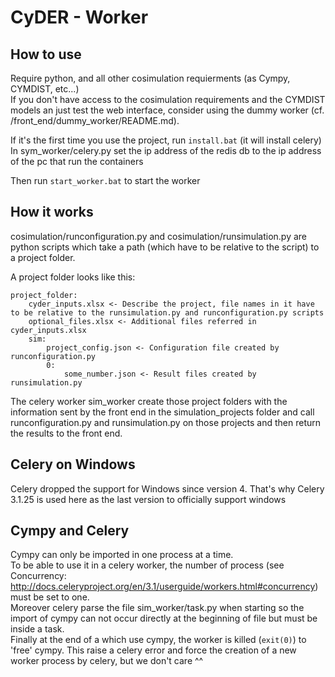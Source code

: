 CyDER - Worker
=======

How to use
----

Require python, and all other cosimulation requierments (as Cympy, CYMDIST, etc...)  
If you don't have access to the cosimulation requirements and the CYMDIST models an just test the web interface, consider using the dummy worker (cf. /front_end/dummy_worker/README.md). 

If it's the first time you use the project, run `install.bat` (it will install celery)  
In sym_worker/celery.py set the ip address of the redis db to the ip address of the pc that run the containers

Then run `start_worker.bat` to start the worker

How it works
------

cosimulation/runconfiguration.py and cosimulation/runsimulation.py are python scripts which take a path (which have to be relative to the script) to a project folder.

A project folder looks like this:
```
project_folder:
    cyder_inputs.xlsx <- Describe the project, file names in it have to be relative to the runsimulation.py and runconfiguration.py scripts
    optional_files.xlsx <- Additional files referred in cyder_inputs.xlsx
    sim:
        project_config.json <- Configuration file created by runconfiguration.py
        0:
            some_number.json <- Result files created by runsimulation.py
```

The celery worker sim_worker create those project folders with the information sent by the front end in the simulation_projects folder and call runconfiguration.py and runsimulation.py on those projects and then return the results to the front end.

Celery on Windows
-------

Celery dropped the support for Windows since version 4. That's why Celery 3.1.25 is used here as the last version to officially support windows

Cympy and Celery
-----

Cympy can only be imported in one process at a time.  
To be able to use it in a celery worker, the number of process (see Concurrency: http://docs.celeryproject.org/en/3.1/userguide/workers.html#concurrency) must be set to one.  
Moreover celery parse the file sim_worker/task.py when starting so the import of cympy can not occur directly at the beginning of file but must be inside a task.  
Finally at the end of a which use cympy, the worker is killed (`exit(0)`) to 'free' cympy. This raise a celery error and force the creation of a new worker process by celery, but we don't care ^^
